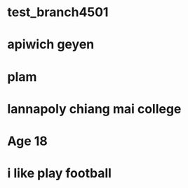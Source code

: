 # test_branch4501

# apiwich geyen
# plam
# lannapoly chiang mai college
# Age 18
# i like play football